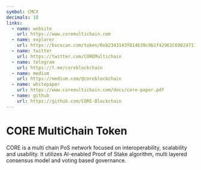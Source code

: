 ```yaml
---
symbol: CMCX
decimals: 18
links:
  - name: website
    url: https://www.coremultichain.com
  - name: explorer
    url: https://bscscan.com/token/0xb2343143f814639c9b1f42961C698247171dF34a
  - name: twitter
    url: https://twitter.com/COREMultichain
  - name: telegram
    url: https://t.me/coreblockchain
  - name: medium
    url: https://medium.com/@coreblockchain
  - name: whitepaper
    url: https://www.coremultichain.com/docs/core-paper.pdf
  - name: github
    url: https://github.com/CORE-Blockchain
---
```


# CORE MultiChain Token

CORE is a multi chain PoS network focused on interoperability, scalability and usability. It utilizes AI-enabled Proof of Stake algorithm, multi layered consensus model and voting based governance.
